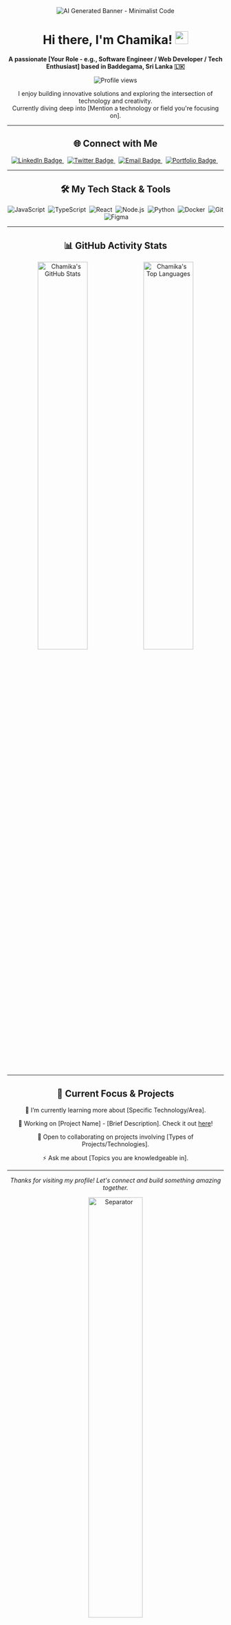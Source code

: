 <div align="center">

 <img src="https://image.pollinations.ai/prompt/Minimalist%20dark%20background%20with%20subtle%20glowing%20blue%20and%20green%20lines%20of%20code%20forming%20abstract%20geometric%20patterns%2C%20professional%20tech%20banner%2C%20cinematic%20lighting?width=1080&height=300&nologo=true" alt="AI Generated Banner - Minimalist Code"/>
  
  <h1>
    Hi there, I'm Chamika! <img src="https://media.giphy.com/media/hvRJCLFzcasrR4ia7z/giphy.gif" width="30px"/>
  </h1>

  <p>
    <strong>A passionate [Your Role - e.g., Software Engineer / Web Developer / Tech Enthusiast] based in Baddegama, Sri Lanka 🇱🇰</strong>
  </p>

  <p>
    <img src="https://komarev.com/ghpvc/?username=chamika1&label=PROFILE+VIEWS&color=blueviolet&style=for-the-badge" alt="Profile views"/>
  </p>

  <p>
    I enjoy building innovative solutions and exploring the intersection of technology and creativity. <br/> Currently diving deep into [Mention a technology or field you're focusing on].
  </p>

</div>

---

<h2 align="center">🌐 Connect with Me</h2>

<p align="center">
  <a href="[YOUR_LINKEDIN_URL]" target="_blank">
    <img src="https://img.shields.io/badge/LinkedIn-0A66C2?style=for-the-badge&logo=linkedin&logoColor=white" alt="LinkedIn Badge"/>
  </a>&nbsp;
  <a href="[YOUR_TWITTER_URL]" target="_blank">
    <img src="https://img.shields.io/badge/Twitter-1DA1F2?style=for-the-badge&logo=twitter&logoColor=white" alt="Twitter Badge"/>
  </a>&nbsp;
  <a href="mailto:[YOUR_EMAIL_ADDRESS]" target="_blank">
    <img src="https://img.shields.io/badge/Email-D14836?style=for-the-badge&logo=gmail&logoColor=white" alt="Email Badge"/>
  </a>&nbsp;
  <a href="[YOUR_PORTFOLIO_OR_WEBSITE_URL]" target="_blank">
    <img src="https://img.shields.io/badge/Portfolio-343A40?style=for-the-badge&logo=firefoxbrowser&logoColor=white" alt="Portfolio Badge"/>
  </a>&nbsp;
  </p>

---

<h2 align="center">🛠️ My Tech Stack & Tools</h2>

<p align="center">
  <img src="https://img.shields.io/badge/JavaScript-F7DF1E?style=for-the-badge&logo=javascript&logoColor=black" alt="JavaScript"/>&nbsp;
  <img src="https://img.shields.io/badge/TypeScript-3178C6?style=for-the-badge&logo=typescript&logoColor=white" alt="TypeScript"/>&nbsp;
  <img src="https://img.shields.io/badge/React-61DAFB?style=for-the-badge&logo=react&logoColor=black" alt="React"/>&nbsp;
  <img src="https://img.shields.io/badge/Node.js-339933?style=for-the-badge&logo=nodedotjs&logoColor=white" alt="Node.js"/>&nbsp;
  <img src="https://img.shields.io/badge/Python-3776AB?style=for-the-badge&logo=python&logoColor=white" alt="Python"/>&nbsp;
  <img src="https://img.shields.io/badge/Docker-2496ED?style=for-the-badge&logo=docker&logoColor=white" alt="Docker"/>&nbsp;
  <img src="https://img.shields.io/badge/Git-F05032?style=for-the-badge&logo=git&logoColor=white" alt="Git"/>&nbsp;
  <img src="https://img.shields.io/badge/Figma-F24E1E?style=for-the-badge&logo=figma&logoColor=white" alt="Figma"/>&nbsp;
  </p>

---

<h2 align="center">📊 GitHub Activity Stats</h2>

<div align="center">

<img src="https://github-readme-stats.vercel.app/api?username=chamika1&show_icons=true&theme=radical&hide_border=true&count_private=true&include_all_commits=true" alt="Chamika's GitHub Stats" width="48%"/>

<img src="https://github-readme-stats.vercel.app/api/top-langs/?username=chamika1&layout=compact&theme=radical&hide_border=true&count_private=true&include_all_commits=true" alt="Chamika's Top Languages" width="48%"/>

</div>

---

<h2 align="center">🚀 Current Focus & Projects</h2>

<div align="center">

<p>🌱 I’m currently learning more about [Specific Technology/Area].</p>
<p>🔭 Working on [Project Name] - [Brief Description]. Check it out <a href="[Link to Project Repo]">here</a>!</p>
<p>👯 Open to collaborating on projects involving [Types of Projects/Technologies].</p>
<p>⚡ Ask me about [Topics you are knowledgeable in].</p>

</div>

---

<p align="center">
  <em>Thanks for visiting my profile! Let's connect and build something amazing together.</em>
</p>

<div align="center">
  <img src="[URL_TO_A_SMALL_SEPARATOR_IMAGE_OR_GIF]" alt="Separator" width="50%"/>
</div>
